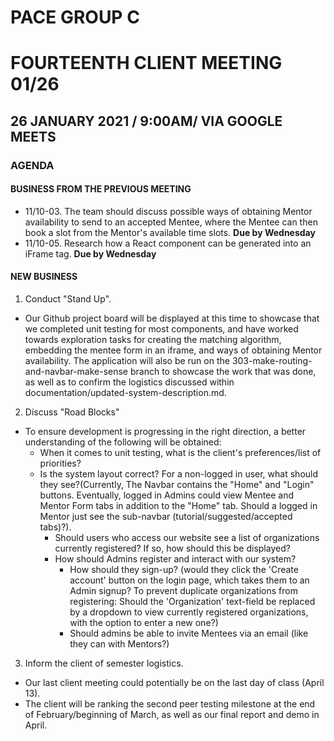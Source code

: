 # PACE GROUP C

# FOURTEENTH CLIENT MEETING 01/26

## 26 JANUARY 2021 / 9:00AM/ VIA GOOGLE MEETS

### AGENDA

#### BUSINESS FROM THE PREVIOUS MEETING

- 11/10-03. The team should discuss possible ways of obtaining Mentor availability to send to an accepted Mentee, where the Mentee can then book a slot from the Mentor's available time slots. **Due by Wednesday**
- 11/10-05. Research how a React component can be generated into an iFrame tag. **Due by Wednesday**

#### NEW BUSINESS

1. Conduct "Stand Up".

- Our Github project board will be displayed at this time to showcase that we completed unit testing for most components, and have worked towards exploration tasks for creating the matching algorithm, embedding the mentee form in an iframe, and ways of obtaining Mentor availability. The application will also be run on the 303-make-routing-and-navbar-make-sense branch to showcase the work that was done, as well as to confirm the logistics discussed within documentation/updated-system-description.md.

2. Discuss "Road Blocks"

- To ensure development is progressing in the right direction, a better understanding of the following will be obtained:
  - When it comes to unit testing, what is the client's preferences/list of priorities?
  - Is the system layout correct? For a non-logged in user, what should they see?(Currently, The Navbar contains the "Home" and "Login" buttons. Eventually, logged in Admins could view Mentee and Mentor Form tabs in addition to the "Home" tab. Should a logged in Mentor just see the sub-navbar (tutorial/suggested/accepted tabs)?).
    - Should users who access our website see a list of organizations currently registered? If so, how should this be displayed?
    - How should Admins register and interact with our system?
      - How should they sign-up? (would they click the 'Create account' button on the login page, which takes them to an Admin signup? To prevent duplicate organizations from registering: Should the 'Organization' text-field be replaced by a dropdown to view currently registered organizations, with the option to enter a new one?)
      - Should admins be able to invite Mentees via an email (like they can with Mentors?)

3. Inform the client of semester logistics.

- Our last client meeting could potentially be on the last day of class (April 13).
- The client will be ranking the second peer testing milestone at the end of February/beginning of March, as well as our final report and demo in April.
